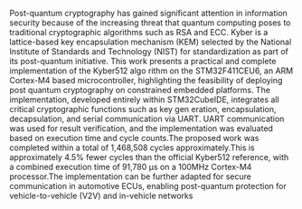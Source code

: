Post-quantum cryptography has gained significant
 attention in information security because of the increasing threat
 that quantum computing poses to traditional cryptographic
 algorithms such as RSA and ECC. Kyber is a lattice-based
 key encapsulation mechanism (KEM) selected by the National
 Institute of Standards and Technology (NIST) for standardization
 as part of its post-quantum initiative. This work presents a
 practical and complete implementation of the Kyber512 algo
rithm on the STM32F411CEU6, an ARM Cortex-M4 based
 microcontroller, highlighting the feasibility of deploying post
quantum cryptography on constrained embedded platforms.
 The implementation, developed entirely within STM32CubeIDE,
 integrates all critical cryptographic functions such as key gen
eration, encapsulation, decapsulation, and serial communication
 via UART. UART communication was used for result verification,
 and the implementation was evaluated based on execution time
 and cycle counts.The proposed work was completed within a
 total of 1,468,508 cycles approximately.This is approximately
 4.5% fewer cycles than the official Kyber512 reference, with a
 combined execution time of 91,780 µs on a 100MHz Cortex-M4
 processor.The implementation can be further adapted for secure
 communication in automotive ECUs, enabling post-quantum
 protection for vehicle-to-vehicle (V2V) and in-vehicle networks
